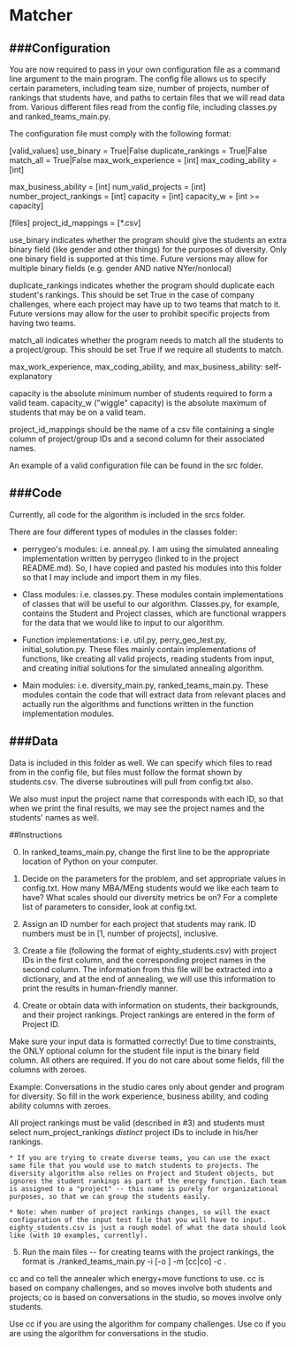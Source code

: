 Matcher
==================


###Configuration
--------------
You are now required to pass in your own configuration file as a command line argument to the main program.
The config file allows us to specify certain parameters, including team size, number of projects, number of rankings that students have, and paths to certain files that we will read data from. Various different files read from the config file, including classes.py and ranked_teams_main.py.

The configuration file must comply with the following format:

[valid_values]
use_binary = True|False
duplicate_rankings = True|False
match_all = True|False
max_work_experience = [int]
max_coding_ability = [int]

max_business_ability = [int]
num_valid_projects = [int]
number_project_rankings = [int]
capacity = [int]
capacity_w = [int >= capacity]

[files]
project_id_mappings = [*.csv]

use_binary indicates whether the program should give the students an extra binary field (like gender and other things) for the purposes of diversity.
Only one binary field is supported at this time. Future versions may allow for multiple binary fields (e.g. gender AND native NYer/nonlocal) 

duplicate_rankings indicates whether the program should duplicate each student's rankings. This should be set True in the case of company challenges, where each
project may have up to two teams that match to it. Future versions may allow for the user to prohibit specific projects from having two teams.

match_all indicates whether the program needs to match all the students to a project/group. This should be set True if we require all students to match.

max_work_experience, max_coding_ability, and max_business_ability: self-explanatory

capacity is the absolute minimum number of students required to form a valid team.
capacity_w ("wiggle" capacity) is the absolute maximum of students that may be on a valid team.

project_id_mappings should be the name of a csv file containing a single column of project/group IDs and a second column for their associated names.

An example of a valid configuration file can be found in the src folder.

###Code
-----

Currently, all code for the algorithm is included in the srcs folder. 

There are four different types of modules in the classes folder:

* perrygeo's modules: i.e. anneal.py. I am using the simulated annealing implementation written by perrygeo (linked to in the project README.md). So, I have copied and pasted his modules into this folder so that I may include and import them in my files.

* Class modules: i.e. classes.py. These modules contain implementations of classes that will be useful to our algorithm. Classes.py, for example, contains the Student and Project classes, which are functional wrappers for the data that we would like to input to our algorithm.

* Function implementations: i.e. util.py, perry_geo_test.py, initial_solution.py. These files mainly contain implementations of functions, like creating all valid projects, reading students from input, and creating initial solutions for the simulated annealing algorithm.

* Main modules: i.e. diversity_main.py, ranked_teams_main.py. These modules contain the code that will extract data from relevant places and actually run the algorithms and functions written in the function implementation modules.


###Data
-----

Data is included in this folder as well. We can specify which files to read from in the config file, but files must follow the format shown by students.csv. The diverse subroutines will pull from config.txt also. 

We also must input the project name that corresponds with each ID, so that when we print the final results, we may see the project names and the students' names as well.

##Instructions

0. In ranked_teams_main.py, change the first line to be the appropriate location of Python on your computer.

1. Decide on the parameters for the problem, and set appropriate values in config.txt. How many MBA/MEng students would we like each team to have? What scales should our diversity metrics be on? For a complete list of parameters to consider, look at config.txt.

2. Assign an ID number for each project that students may rank. ID numbers must be in [1, number of projects], inclusive. 

3. Create a file (following the format of eighty_students.csv) with project IDs in the first column, and the corresponding project names in the second column. The information from this file will be extracted into a dictionary, and at the end of annealing, we will use this information to print the results in human-friendly manner.

4. Create or obtain data with information on students, their backgrounds, and their project rankings. Project rankings are entered in the form of Project ID. 

Make sure your input data is formatted correctly! Due to time constraints, the ONLY optional column for the student file input is the binary field column. All others are required. If you do not care about some fields, fill the columns with zeroes.

Example: Conversations in the studio cares only about gender and program for diversity. So fill in the work experience, business ability, and coding ability columns with zeroes.

All project rankings must be valid (described in #3) and students must select num_project_rankings *distinct* project IDs to include in his/her rankings.

	* If you are trying to create diverse teams, you can use the exact same file that you would use to match students to projects. The diversity algorithm also relies on Project and Student objects, but ignores the student rankings as part of the energy function. Each team is assigned to a "project" -- this name is purely for organizational purposes, so that we can group the students easily.

	* Note: when number of project rankings changes, so will the exact configuration of the input test file that you will have to input. eighty_students.csv is just a rough model of what the data should look like (with 10 examples, currently).

5. Run the main files -- for creating teams with the project rankings, the format is ./ranked_teams_main.py -i <inputfile> [-o <outputfile>] -m [cc|co] -c <configfile>.

cc and co tell the annealer which energy+move functions to use. cc is based on company challenges, and so moves involve both students and projects; co is based on conversations in the studio, so moves involve only students.

Use cc if you are using the algorithm for company challenges. Use co if you are using the algorithm for conversations in the studio.  


